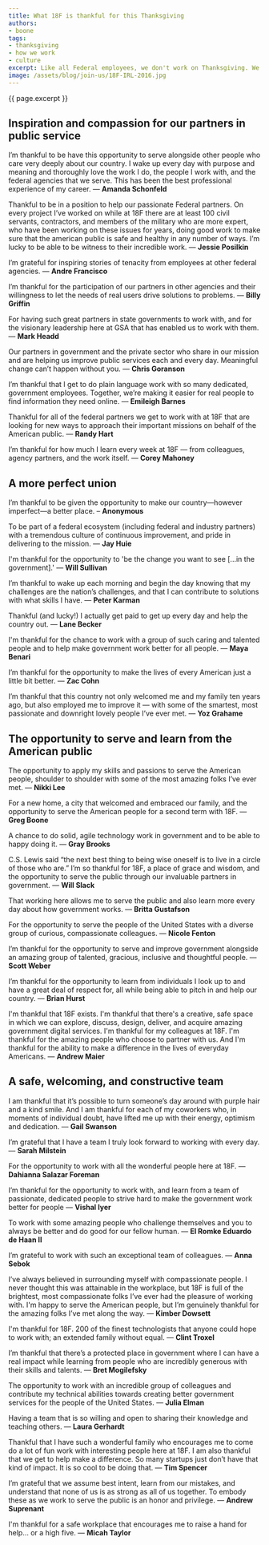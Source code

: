 ```yaml
---
title: What 18F is thankful for this Thanksgiving
authors:
- boone
tags:
- thanksgiving
- how we work
- culture
excerpt: Like all Federal employees, we don't work on Thanksgiving. We do work on the day after, though, and this year we thought we'd pause to take a moment and reflect. Here are a few things that we're thankful for, what brings meaning to our lives, and what brings us to work every day.
image: /assets/blog/join-us/18F-IRL-2016.jpg
---
```


{{ page.excerpt }}

## Inspiration and compassion for our partners in public service

I’m thankful to be have this opportunity to serve alongside other people
who care very deeply about our country. I wake up every day with purpose
and meaning and thoroughly love the work I do, the people I work with,
and the federal agencies that we serve. This has been the best
professional experience of my career. — **Amanda Schonfeld**

Thankful to be in a position to help our passionate Federal partners. On
every project I’ve worked on while at 18F there are at least 100 civil
servants, contractors, and members of the military who are more expert,
who have been working on these issues for years, doing good work to make
sure that the american public is safe and healthy in any number of ways.
I’m lucky to be able to be witness to their incredible work. — **Jessie
Posilkin**

I’m grateful for inspiring stories of tenacity from employees at other
federal agencies. — **Andre Francisco**

I’m thankful for the participation of our partners in other agencies and
their willingness to let the needs of real users drive solutions to
problems. — **Billy Griffin**

For having such great partners in state governments to work with, and
for the visionary leadership here at GSA that has enabled us to work
with them. — **Mark Headd**

Our partners in government and the private sector who share in our
mission and are helping us improve public services each and every day.
Meaningful change can’t happen without you. — **Chris Goranson**

I’m thankful that I get to do plain language work with so many
dedicated, government employees. Together, we’re making it easier for
real people to find information they need online. — **Emileigh Barnes**

Thankful for all of the federal partners we get to work with at 18F that
are looking for new ways to approach their important missions on behalf
of the American public. — **Randy Hart**

I’m thankful for how much I learn every week at 18F — from colleagues,
agency partners, and the work itself. — **Corey Mahoney**

## A more perfect union

I’m thankful to be given the opportunity to make our country—however
imperfect—a better place. – **Anonymous**

To be part of a federal ecosystem (including federal and industry
partners) with a tremendous culture of continuous improvement, and pride
in delivering to the mission. — **Jay Huie**

I'm thankful for the opportunity to 'be the change you want to see
[...in the government].' — **Will Sullivan**

I’m thankful to wake up each morning and begin the day knowing that my
challenges are the nation’s challenges, and that I can contribute to
solutions with what skills I have. — **Peter Karman**

Thankful (and lucky!) I actually get paid to get up every day and help
the country out. — **Lane Becker**

I'm thankful for the chance to work with a group of such caring and
talented people and to help make government work better for all
people. — **Maya Benari**

I’m thankful for the opportunity to make the lives of every American
just a little bit better. — **Zac Cohn**

I’m thankful that this country not only welcomed me and my family ten
years ago, but also employed me to improve it — with some of the
smartest, most passionate and downright lovely people I’ve ever met. —
**Yoz Grahame**

## The opportunity to serve and learn from the American public

The opportunity to apply my skills and passions to serve the American
people, shoulder to shoulder with some of the most amazing folks I’ve
ever met. — **Nikki Lee**

For a new home, a city that welcomed and embraced our family, and the
opportunity to serve the American people for a second term with 18F. —
**Greg Boone**

A chance to do solid, agile technology work in government and to be able
to happy doing it. — **Gray Brooks**

C.S. Lewis said “the next best thing to being wise oneself is to live in
a circle of those who are.” I’m so thankful for 18F, a place of grace
and wisdom, and the opportunity to serve the public through our
invaluable partners in government. — **Will Slack**

That working here allows me to serve the public and also learn more
every day about how government works. — **Britta Gustafson**

For the opportunity to serve the people of the United States with a
diverse group of curious, compassionate colleagues. — **Nicole Fenton**

I’m thankful for the opportunity to serve and improve government
alongside an amazing group of talented, gracious, inclusive and
thoughtful people. — **Scott Weber**

I’m thankful for the opportunity to learn from individuals I look up to
and have a great deal of respect for, all while being able to pitch in
and help our country. — **Brian Hurst**

I'm thankful that 18F exists. I'm thankful that there's a creative, safe
space in which we can explore, discuss, design, deliver, and acquire
amazing government digital services. I'm thankful for my colleagues at
18F. I'm thankful for the amazing people who choose to partner with us.
And I'm thankful for the ability to make a difference in the lives of
everyday Americans. — **Andrew Maier**

## A safe, welcoming, and constructive team

I am thankful that it’s possible to turn someone’s day around with
purple hair and a kind smile. And I am thankful for each of my coworkers
who, in moments of individual doubt, have lifted me up with their
energy, optimism and dedication. — **Gail Swanson**

I’m grateful that I have a team I truly look forward to working with
every day. — **Sarah Milstein**

For the opportunity to work with all the wonderful people here at 18F. —
**Dahianna Salazar Foreman**

I’m thankful for the opportunity to work with, and learn from a team of
passionate, dedicated people to strive hard to make the government work
better for people — **Vishal Iyer**

To work with some amazing people who challenge themselves and you to
always be better and do good for our fellow human. — **El Romke Eduardo de
Haan II**

I’m grateful to work with such an exceptional team of colleagues. — **Anna
Sebok**

I’ve always believed in surrounding myself with compassionate people. I
never thought this was attainable in the workplace, but 18F is full of
the brightest, most compassionate folks I’ve ever had the pleasure of
working with. I'm happy to serve the American people, but I’m genuinely
thankful for the amazing folks I’ve met along the way. — **Kimber Dowsett**

I'm thankful for 18F. 200 of the finest technologists that anyone could
hope to work with; an extended family without equal. — **Clint Troxel**

I’m thankful that there’s a protected place in government where I can
have a real impact while learning from people who are incredibly
generous with their skills and talents. — **Bret Mogilefsky**

The opportunity to work with an incredible group of colleagues and
contribute my technical abilities towards creating better government
services for the people of the United States. — **Julia Elman**

Having a team that is so willing and open to sharing their knowledge and
teaching others. — **Laura Gerhardt**

Thankful that I have such a wonderful family who encourages me to come
do a lot of fun work with interesting people here at 18F. I am also
thankful that we get to help make a difference. So many startups just
don’t have that kind of impact. It is so cool to be doing
that. — **Tim Spencer**

I’m grateful that we assume best intent, learn from our mistakes, and
understand that none of us is as strong as all of us together. To embody
these as we work to serve the public is an honor and privilege. — **Andrew
Suprenant**

I'm thankful for a safe workplace that encourages me to raise a hand for
help... or a high five. — **Micah Taylor**
